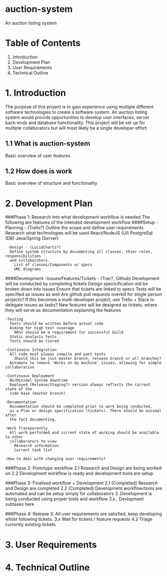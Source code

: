 # auction-system
An auction listing system

# Table of Contents
1. Introduction
2. Development Plan
3. User Requirements
4. Technical Outline

# 1. Introduction
The purpose of this project is to gain experience using multiple different software
technologies to create a software system. An auction listing system would provide
opportunities to develop user interfaces, server back-ends and database functionality.
This project will be set up for multiple collaborators but will most likely be a
single developer effort.

## 1.1 What is auction-system
Basic overview of user features

## 1.2 How does is work
Basic overview of structure and functionality

# 2. Development Plan
###Phase 1: Research into what development workflow is needed
The following are features of the intended development workflow
####Setup
    -Planning - (Trello?)
      Outline the scope and define user requirements
      Research what technologies will be used
        React/NodeJS (UI)
        PostgreSql (DB)
        Java/Spring (Server)

     -Design - (LucidCharts?)
      Define system structure by documenting all classes, thier roles, responsibilities
      and collaborators.
        List of classes/Components w/ specs
        UML diagrams

####Development
    -Issues/Features/Tickets - (Trac?, Github)
      Development will be conducted by completing tickets
      Design specicification will be broken down into issues
        Ensure that tickets are linked to specs
      Tests will be specified as issues as well
      Are github pull requests overkill for single person projects?
      If this becomes a multi-developer project, use Trello + Slack to delegate
      issues as tasks?
      New features will be designed as tickets, where they will serve as documentation
      explaining the features

    -Testing
      Tests should be written before actual code
      Aiming for high test coverage
        90%+ should be a requirement for successful build
      Static analysis tests
      Tests should be tiered

    -Continuous Integration
      All code must always compile and past tests
        Should this be just master branch, release branch or all branches?
      Automate to remove 'Works on my machine' issues, allowing for simple collaboration

    -Continuous Deployment
      No/Minimal System downtime
      Deployed (Release/Staging?) version always reflects the current state of the
      code base (master branch)

    -Documentation
      Documentation should be completed prior to work being conducted,
      as a Plan or design specification (tickets). There should be minimal after
      the fact documenting.

    -Work Transparently
      All work performed and current state of working should be available to other
      collaborators to view
        Research information
        Current task list

    -How to deal with changing user requirements?

###Phase 2: Prototype workflow
  2.1 Research and Design are being worked on
  2.2 Development workflow is ready and development tools are setup

###Phase 3: Finalised workflow + Development
  2.1 (Completed) Research and Design are completed
  2.2 (Completed) Development workflow/tools are automated and can be setup simply for collaborators
  3. Development is being conducted using proper tools and workflow
  3.x.. Devlopment subtasks here

###Phase 4: Release
  3.  All user requirements are satisfied, keep developing whilst following tickets.
  3.x Wait for tickets / feature requests
  4.2 Triage currently existing tickets

# 3. User Requirements


# 4. Technical Outline
